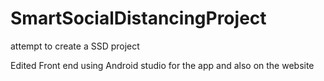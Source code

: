 # SmartSocialDistancingProject
attempt to create a SSD project 

Edited Front end using Android studio for the app and also on the website